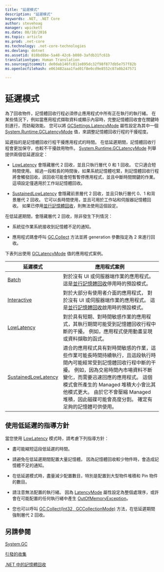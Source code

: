 ```yaml
---
title: "延遲模式"
description: "延遲模式"
keywords: .NET, .NET Core
author: stevehoag
manager: wpickett
ms.date: 08/18/2016
ms.topic: article
ms.prod: .net-core
ms.technology: .net-core-technologies
ms.devlang: dotnet
ms.assetid: 810bd8be-5a48-42c6-b080-3afdb31fc61b
translationtype: Human Translation
ms.sourcegitcommit: de0dab146fc811e895dc32f98f877db5e757f82b
ms.openlocfilehash: e063482aaa1fad01f8e0cd9e8552c87a0b247571

---
```


# <a name="latency-modes"></a>延遲模式

為了回收物件，記憶體回收行程必須停止應用程式中所有正在執行的執行緒。 在某些情況下，例如當應用程式擷取資料或顯示內容時，完整記憶體回收會在關鍵時刻進行，而妨礙效能。 您可以將 [GCSettings.LatencyMode](xref:System.Runtime.GCSettings.LatencyMode) 屬性設定為其中一個 [System.Runtime.GCLatencyMode](xref:System.Runtime.GCLatencyMode) 值，來調整記憶體回收行程的干擾程度。 

延遲指的是記憶體回收行程干擾應用程式的時間。 在低延遲期間，記憶體回收行程會更加保守，也較不干擾啟用物件。 [System.Runtime.GCLatencyMode](xref:System.Runtime.GCLatencyMode) 列舉提供兩個低延遲設定：

* [LowLatency](xref:System.Runtime.GCLatencyMode.LowLatency) 會隱藏層代 2 回收，並且只執行層代 0 和 1 回收。 它只適合短時間使用。 經過一段較長的時間後，如果系統記憶體吃緊，則記憶體回收行程將會觸發回收，該回收可能會短暫暫停應用程式，並且中斷時間關鍵的作業。 這項設定僅適用於工作站記憶體回收。 

* [SustainedLowLatency](xref:System.Runtime.GCLatencyMode.SustainedLowLatency) 會隱藏前景層代 2 回收，並且只執行層代 0、1 和背景層代 2 回收。 它可以長時間使用，並且可用於工作站和伺服器記憶體回收。 如果已停用[並行記憶體回收](https://msdn.microsoft.com/library/yhwwzef8.aspx)，則無法使用這個設定。

在低延遲期間，會隱藏層代 2 回收，除非發生下列情況：

* 系統從作業系統接收到記憶體不足的通知。

* 應用程式碼會呼叫 [GC.Collect](xref:System.GC.Collect(System.Int32)) 方法並將 generation 參數指定為 2 來進行回收。

下表列出使用 [GCLatencyMode](xref:System.Runtime.GCLatencyMode) 值的應用程式案例。

延遲模式 | 應用程式案例
------------ | --------------------- 
[Batch](xref:System.Runtime.GCLatencyMode.Batch) | 對於沒有 UI 或伺服器端作業的應用程式。 這是[並行記憶體回收](https://msdn.microsoft.com/library/yhwwzef8.aspx)停用時的預設模式。
[Interactive](xref:System.Runtime.GCLatencyMode.Interactive) | 對於大部分有使用者介面的應用程式， 對於沒有 UI 或伺服器端作業的應用程式。 這是[並行記憶體回收](https://msdn.microsoft.com/library/yhwwzef8.aspx)啟用時的預設模式。
[LowLatency](xref:System.Runtime.GCLatencyMode.LowLatency) | 對於具有短期、對時間敏感作業的應用程式，其執行期間可能受到記憶體回收行程中斷的干擾。 例如，應用程式使用動畫呈現或資料擷取的函式。
[SustainedLowLatency](xref:System.Runtime.GCLatencyMode.SustainedLowLatency) | 適合的應用程式具有對時間敏感的作業，這些作業可能長時間持續執行，且這段執行時間內可能經常受到記憶體回收行程中斷的干擾。 例如，因為交易時間內市場資料不斷變化，而需要迅速回應的應用程式。   這個模式會所產生的 Managed 堆積大小會比其他模式更大。 由於它不會壓縮 Managed 堆積，因此磁碟可能會高度分割。 確定有足夠的記憶體可供使用。
 
## <a name="guidelines-for-using-low-latency"></a>使用低延遲的指導方針

當您使用 [LowLatency](xref:System.Runtime.GCLatencyMode.LowLatency) 模式時，請考慮下列指導方針：

* 盡可能縮短這段低延遲的時間。

* 請避免在低延遲期間配置大量記憶體。 因為記憶體回收較少物件時，會造成記憶體不足的通知。 

* 在低延遲模式時，盡量減少配置數目，特別是配置到大型物件堆積和 Pin 物件的數目。 

* 請注意無法配置的執行緒。 因為 [LatencyMode](xref:System.Runtime.GCSettings.LatencyMode) 屬性設定為整個處理序，或許會在可能配置的任何執行緒中產生 [OutOfMemoryException](xref:System.OutOfMemoryException)。 

* 您也可以呼叫 [GC.Collect(Int32, GCCollectionMode)](xref:System.GC.Collect(System.Int32,System.GCCollectionMode)) 方法，在低延遲期間強制層代 2 回收。

## <a name="see-also"></a>另請參閱

[System.GC](xref:System.GC)

[引發的收集](induced.md)

[.NET 中的記憶體回收](index.md)



<!--HONumber=Nov16_HO1-->


